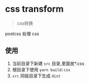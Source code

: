 # css transform

> css转换

postcss 处理 css

## 使用

1. 当前目录下新建 `src` 目录,里面放*.css
2. 根目录下使用 `yarn build:css`
3. `src` 同级目录下生成 `dist`


